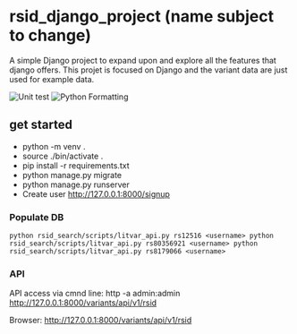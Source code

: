 # rsid_django_project (name subject to change)
A simple Django project to expand upon and explore all the features that django offers.
This projet is focused on Django and the variant data are just used for example data.

![Unit test](https://github.com/cjvillar/rsid_django_project/actions/workflows/run_django_test.yml/badge.svg)
![Python Formatting](https://github.com/cjvillar/rsid_django_project/actions/workflows/black_format.yml/badge.svg?branch=main)

## get started
- python -m venv . 
- source ./bin/activate . 
- pip install -r requirements.txt
- python manage.py migrate
- python manage.py runserver
- Create user http://127.0.0.1:8000/signup

### Populate DB
`
python rsid_search/scripts/litvar_api.py rs12516 <username>
python rsid_search/scripts/litvar_api.py rs80356921 <username>
python rsid_search/scripts/litvar_api.py rs8179066 <username>
`
### API
API access via cmnd line:
http -a admin:admin http://127.0.0.1:8000/variants/api/v1/rsid

Browser: http://127.0.0.1:8000/variants/api/v1/rsid

